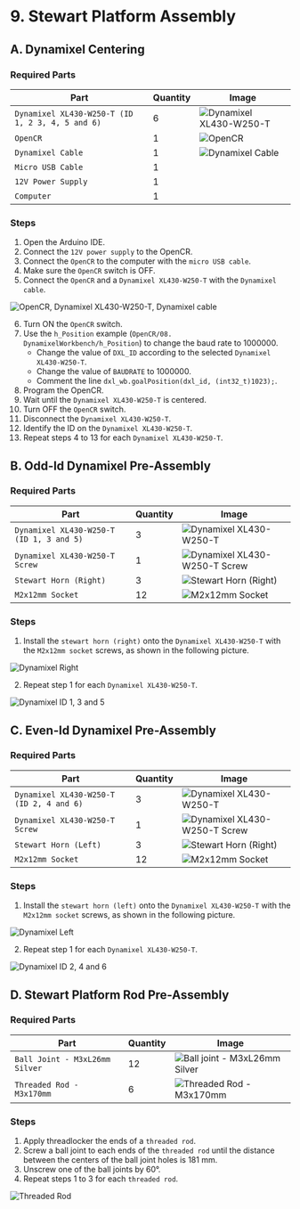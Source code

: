 # 9. Stewart Platform Assembly

## A. Dynamixel Centering
### Required Parts
| Part                                             | Quantity | Image                                                          |
| ------------------------------------------------ | -------- | ---------------------------------------------------------------|
| `Dynamixel XL430-W250-T (ID 1, 2 3, 4, 5 and 6)` | 6        | ![Dynamixel XL430-W250-T](images/electronics/XL430-W250-T.jpg) |
| `OpenCR`                                         | 1        | ![OpenCR](images/electronics/OpenCR.jpg)                       |
| `Dynamixel Cable`                                | 1        | ![Dynamixel Cable](images/electronics/dynamixel%20cable.jpg)   |
| `Micro USB Cable`                                | 1        |                                                                |
| `12V Power Supply`                               | 1        |                                                                |
| `Computer`                                       | 1        |                                                                |

### Steps
1. Open the Arduino IDE.
2. Connect the `12V power supply` to the OpenCR.
3. Connect the `OpenCR` to the computer with the `micro USB cable`.
4. Make sure the `OpenCR` switch is OFF.
5. Connect the `OpenCR` and a `Dynamixel XL430-W250-T` with the `Dynamixel cable`.

![OpenCR, Dynamixel XL430-W250-T, Dynamixel cable](images/assembly/02%20dynamixel.jpg)

6. Turn ON the `OpenCR` switch.
7. Use the `h_Position` example (`OpenCR/08. DynamixelWorkbench/h_Position`) to change the baud rate to 1000000.
    - Change the value of `DXL_ID` according to the selected `Dynamixel XL430-W250-T`.
    - Change the value of `BAUDRATE` to 1000000.
    - Comment the line `dxl_wb.goalPosition(dxl_id, (int32_t)1023);`.
8. Program the OpenCR.
10. Wait until the `Dynamixel XL430-W250-T` is centered.
11. Turn OFF the `OpenCR` switch.
12. Disconnect the `Dynamixel XL430-W250-T`.
13. Identify the ID on the `Dynamixel XL430-W250-T`.
14. Repeat steps 4 to 13 for each `Dynamixel XL430-W250-T`.

## B. Odd-Id Dynamixel Pre-Assembly
### Required Parts
| Part                                     | Quantity | Image                                                                             |
| ---------------------------------------- | -------- | --------------------------------------------------------------------------------- |
| `Dynamixel XL430-W250-T (ID 1, 3 and 5)` | 3        | ![Dynamixel XL430-W250-T](images/electronics/XL430-W250-T%20ID1.jpg)              |
| `Dynamixel XL430-W250-T Screw`           | 1        | ![Dynamixel XL430-W250-T Screw](images/hardware/Dynamixel%20screw.jpg)            |
| `Stewart Horn (Right)`                   | 3        | ![Stewart Horn (Right)](images/3d%20printed%20parts/stewart%20horn%20(right).jpg) |
| `M2x12mm Socket`                         | 12       | ![M2x12mm Socket](images/hardware/M2x12mm%20socket.jpg)                           |

### Steps
1. Install the `stewart horn (right)` onto the `Dynamixel XL430-W250-T` with the `M2x12mm socket` screws, as shown in the following picture. 

![Dynamixel Right](images/assembly/09B%20dynamixel%20right.jpg)

2. Repeat step 1 for each `Dynamixel XL430-W250-T`.

![Dynamixel ID 1, 3 and 5](images/assembly/09B%20dynamixel%201%203%205.jpg)

## C. Even-Id Dynamixel Pre-Assembly
### Required Parts
| Part                                     | Quantity | Image                                                                             |
| ---------------------------------------- | -------- | --------------------------------------------------------------------------------- |
| `Dynamixel XL430-W250-T (ID 2, 4 and 6)` | 3        | ![Dynamixel XL430-W250-T](images/electronics/XL430-W250-T%20ID2.jpg)              |
| `Dynamixel XL430-W250-T Screw`           | 1        | ![Dynamixel XL430-W250-T Screw](images/hardware/Dynamixel%20screw.jpg)            |
| `Stewart Horn (Left)`                    | 3        | ![Stewart Horn (Right)](images/3d%20printed%20parts/stewart%20horn%20(left).jpg)  |
| `M2x12mm Socket`                         | 12       | ![M2x12mm Socket](images/hardware/M2x12mm%20socket.jpg)                           |

### Steps
1. Install the `stewart horn (left)` onto the `Dynamixel XL430-W250-T` with the `M2x12mm socket` screws, as shown in the following picture. 

![Dynamixel Left](images/assembly/09C%20dynamixel%20left.jpg)

2. Repeat step 1 for each `Dynamixel XL430-W250-T`.

![Dynamixel ID 2, 4 and 6](images/assembly/09C%20dynamixel%202%204%206.jpg)


## D. Stewart Platform Rod Pre-Assembly
### Required Parts
| Part                           | Quantity | Image                                                              |
| ------------------------------ | -------- | ------------------------------------------------------------------ |
| `Ball Joint - M3xL26mm Silver` | 12       | ![Ball joint - M3xL26mm Silver](images/hardware/ball%20joint.jpg)  |
| `Threaded Rod - M3x170mm`      | 6        | ![Threaded Rod - M3x170mm](images/hardware/stewart%20rod.jpg)      |

### Steps
1. Apply threadlocker the ends of a `threaded rod`.
2. Screw a ball joint to each ends of the `threaded rod` until the distance between the centers of the ball joint holes is 181 mm.
3. Unscrew one of the ball joints by 60°.
4. Repeat steps 1 to 3 for each `threaded rod`.

![Threaded Rod](images/assembly/09D%20stewart%20rod.jpg)
